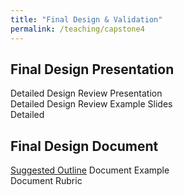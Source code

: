 ```yaml
---
title: "Final Design & Validation"
permalink: /teaching/capstone4
---
```


## Final Design Presentation
Detailed Design Review Presentation  
Detailed Design Review Example Slides  
Detailed  

## Final Design Document
[Suggested Outline](/teaching/FDDOutline)
Document Example  
Document Rubric  
